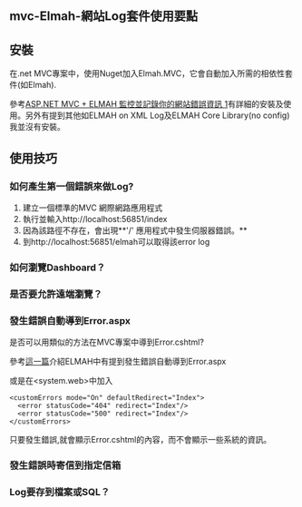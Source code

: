 mvc-Elmah-網站Log套件使用要點
------

## 安裝
在.net MVC專案中，使用Nuget加入Elmah.MVC，它會自動加入所需的相依性套件(如Elmah).

參考[ASP.NET MVC + ELMAH 監控並記錄你的網站錯誤資訊 1](http://kevintsengtw.blogspot.tw/2011/10/aspnet-mvc-elmah-1.html#.VGVWF_mUdGY)有詳細的安裝及使用。另外有提到其他如ELMAH on XML Log及ELMAH Core Library(no config)我並沒有安裝。

## 使用技巧

### 如何產生第一個錯誤來做Log?
1. 建立一個標準的MVC 網際網路應用程式
2. 執行並輸入http://localhost:56851/index
3. 因為該路徑不存在，會出現**'/' 應用程式中發生伺服器錯誤。**
4. 到http://localhost:56851/elmah可以取得該error log

### 如何瀏覽Dashboard？

### 是否要允許遠端瀏覽？

### 發生錯誤自動導到Error.aspx
是否可以用類似的方法在MVC專案中導到Error.cshtml?

參考[這一篇](http://www.dotblogs.com.tw/ricochen/archive/2010/03/10/13960.aspx)介紹ELMAH中有提到發生錯誤自動導到Error.aspx

或是在<system.web>中加入

    <customErrors mode="On" defaultRedirect="Index">
      <error statusCode="404" redirect="Index"/>
      <error statusCode="500" redirect="Index"/>
    </customErrors>

只要發生錯誤,就會顯示Error.cshtml的內容，而不會顯示一些系統的資訊。

### 發生錯誤時寄信到指定信箱


### Log要存到檔案或SQL？

